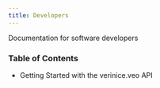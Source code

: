 ```yaml
---
title: Developers
---
```


Documentation for software developers

### Table of Contents

* <DocsLink to="/Developers/Getting-Started">Getting Started with the verinice.veo API</DocsLink>